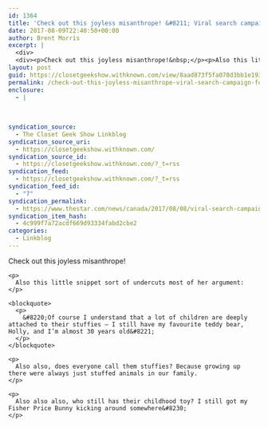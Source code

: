 ```yaml
---
id: 1364
title: 'Check out this joyless misanthrope! &#8211; Viral search campaign for stuffed dog is touching, but misguided: Teitel'
date: 2017-08-09T22:40:50+00:00
author: Brent Morris
excerpt: |
  <div>
  <div><p>Check out this joyless misanthrope!&nbsp;</p><p>Also this little snippet sort of undercuts most of her argument:</p><blockquote><p>"Of course I understand that a lot of children are deeply attached to their stuffies &mdash; I still have my favourite teddy bear, Holly, and I&rsquo;m almost 30 years old"</p></blockquote><p>Also also, does everyone call them stuffies? Because growing up there were always just stuffed animals in our family.</p><p>Also also also, who still has their childhood toy? I still got my Fisher Price Bunny kicking around somewhere...</p></div></div>
layout: post
guid: https://closetgeekshow.withknown.com/view/8aad873f5fa078d3bb1e1934b8940ec3
permalink: /check-out-this-joyless-misanthrope-viral-search-campaign-for-stuffed-dog-is-touching-but-misguided-teitel/
enclosure:
  - |
    
    
    
syndication_source:
  - The Closet Geek Show Linkblog
syndication_source_uri:
  - https://closetgeekshow.withknown.com/
syndication_source_id:
  - https://closetgeekshow.withknown.com/?_t=rss
syndication_feed:
  - https://closetgeekshow.withknown.com/?_t=rss
syndication_feed_id:
  - "7"
syndication_permalink:
  - https://www.thestar.com/news/canada/2017/08/08/viral-search-campaign-for-stuffed-dog-is-touching-but-misguided-teitel.html
syndication_item_hash:
  - 4c999f7a72acdf669d93334fabd2cbe2
categories:
  - Linkblog
---
```

<div class="known-bookmark">
  <div class="e-content">
    <p>
      Check out this joyless misanthrope! 
    </p>
    
    <p>
      Also this little snippet sort of undercuts most of her argument:
    </p>
    
    <blockquote>
      <p>
        &#8220;Of course I understand that a lot of children are deeply attached to their stuffies — I still have my favourite teddy bear, Holly, and I’m almost 30 years old&#8221;
      </p>
    </blockquote>
    
    <p>
      Also also, does everyone call them stuffies? Because growing up there were always just stuffed animals in our family.
    </p>
    
    <p>
      Also also also, who still has their childhood toy? I still got my Fisher Price Bunny kicking around somewhere&#8230;
    </p>
  </div>
</div>